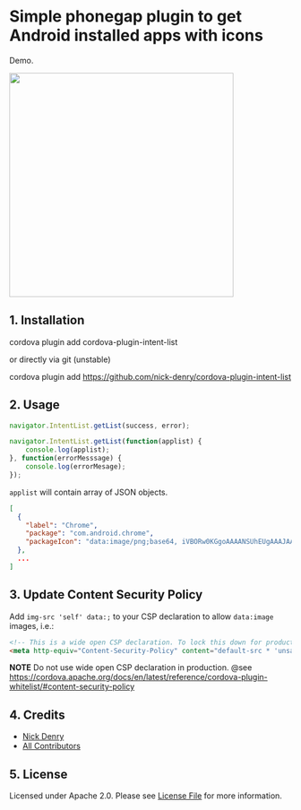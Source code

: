# Simple phonegap plugin to get Android installed apps with icons

Demo.

<img src="https://user-images.githubusercontent.com/1450983/55368734-1c9c2e00-54fc-11e9-9651-309c5a94399a.png" width="auto" height="400" />

## 1. Installation

cordova plugin add cordova-plugin-intent-list

or directly via git (unstable)

cordova plugin add https://github.com/nick-denry/cordova-plugin-intent-list

## 2. Usage

```js
navigator.IntentList.getList(success, error);
```

```js
navigator.IntentList.getList(function(applist) {
    console.log(applist);
}, function(errorMesssage) {
    console.log(errorMesage);
});
```

`applist` will contain array of JSON objects.

```json
[
  {
    "label": "Chrome",
    "package": "com.android.chrome",
    "packageIcon": "data:image/png;base64, iVBORw0KGgoAAAANSUhEUgAAAJAAAACQCAYAAADnRuK4AAAABHNCSVQICAgIfAhkiAAAIABJREF..."
  },
  ...
]

```

## 3. Update Content Security Policy

Add `img-src 'self' data:;` to your CSP declaration to allow `data:image` images, i.e.:
```html
<!-- This is a wide open CSP declaration. To lock this down for production, see below. -->
<meta http-equiv="Content-Security-Policy" content="default-src * 'unsafe-inline' gap:; style-src 'self' 'unsafe-inline'; img-src 'self' data:; media-src *" />
```
**NOTE** Do not use wide open CSP declaration in production. @see https://cordova.apache.org/docs/en/latest/reference/cordova-plugin-whitelist/#content-security-policy


## 4. Credits

- [Nick Denry](https://github.com/nick-denry)
- [All Contributors](../../contributors)


## 5. License

Licensed under Apache 2.0. Please see [License File](LICENSE) for more information.
